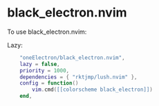 # black_electron.nvim

To use black_electron.nvim:

Lazy:
```lua
    "oneElectron/black_electron.nvim",
    lazy = false,
    priority = 1000,
    dependencies = { "rktjmp/lush.nvim" },
    config = function()
	    vim.cmd([[colorscheme black_electron]])
    end,
```

